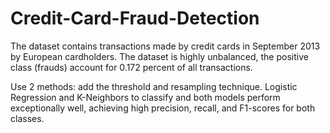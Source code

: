 # Credit-Card-Fraud-Detection


The dataset contains transactions made by credit cards in September 2013 by European cardholders.
The dataset is highly unbalanced, the positive class (frauds) account for 0.172 percent of all transactions.

Use 2 methods: add the threshold and resampling technique.
Logistic Regression and K-Neighbors to classify and both models perform exceptionally well, achieving high precision, recall, and F1-scores for both classes.
